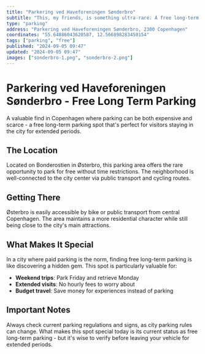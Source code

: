 ```yaml
---
title: "Parkering ved Haveforeningen Sønderbro"
subtitle: "This, my friends, is something ultra-rare: A free long-term parking spot in Copenhagen. Perfect for extended stays in the city."
type: "parking"
address: "Parkering ved Haveforeningen Sønderbro, 2300 Copenhagen"
coordinates: "55.64886043620587, 12.566898283450154"
tags: ["parking", "free"]
published: "2024-09-05 09:47"
updated: "2024-09-05 09:47"
images: ["sonderbro-1.png", "sonderbro-2.png"]
---
```


# Parkering ved Haveforeningen Sønderbro - Free Long Term Parking

A valuable find in Copenhagen where parking can be both expensive and scarce - a free long-term parking spot that's perfect for visitors staying in the city for extended periods.

## The Location

Located on Bonderostien in Østerbro, this parking area offers the rare opportunity to park for free without time restrictions. The neighborhood is well-connected to the city center via public transport and cycling routes.

## Getting There

Østerbro is easily accessible by bike or public transport from central Copenhagen. The area maintains a more residential character while still being close to the city's main attractions.

## What Makes It Special

In a city where paid parking is the norm, finding free long-term parking is like discovering a hidden gem. This spot is particularly valuable for:
- **Weekend trips**: Park Friday and retrieve Monday
- **Extended visits**: No hourly fees to worry about
- **Budget travel**: Save money for experiences instead of parking

## Important Notes

Always check current parking regulations and signs, as city parking rules can change. What makes this spot special today is its current status as free long-term parking - but it's wise to verify before leaving your vehicle for extended periods.
